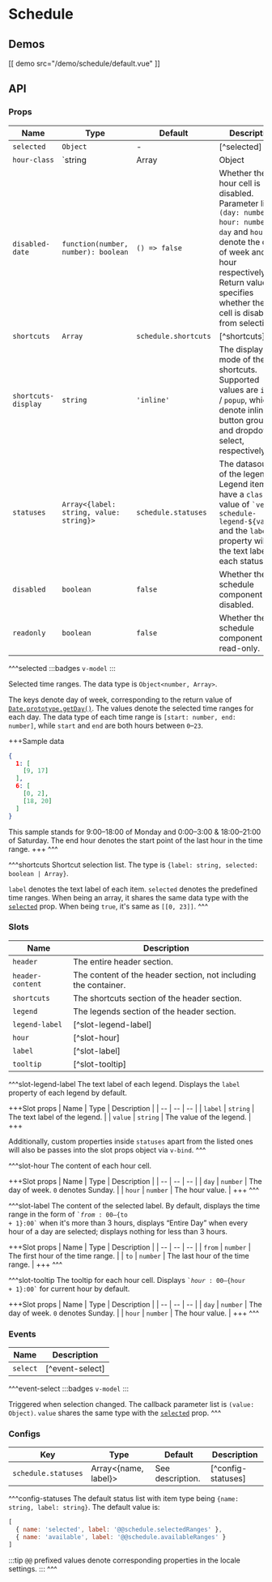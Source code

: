 # Schedule

## Demos

[[ demo src="/demo/schedule/default.vue" ]]

## API

### Props

| Name | Type | Default | Description |
| -- | -- | -- | -- |
| ``selected`` | `Object` | - | [^selected] |
| ``hour-class`` | `string | Array | Object | function` | `{}` | The customized HTML `class` for the hour cell. When not being a function, supports all values defined by [Vue's `class` expressions](https://vuejs.org/v2/guide/class-and-style.html#Binding-HTML-Classes). If it's a function, the signature is `function(day: number, hour: number): string | Array<string>|Object<string, boolean>`. The return value is also a Vue `class` expression. |
| ``disabled-date`` | `function(number, number): boolean` | `() => false` | Whether the hour cell is disabled. Parameter list is `(day: number, hour: number)`. `day` and `hour` denote the day of week and the hour respectively. Return value specifies whether the hour cell is disabled from selection. |
| ``shortcuts`` | `Array` | `schedule.shortcuts` | [^shortcuts] |
| ``shortcuts-display`` | `string` | `'inline'` | The display mode of the shortcuts. Supported values are `inline` / `popup`, which denote inline button groups and dropdown select, respectively. |
| ``statuses`` | `Array<{label: string, value: string}>` | `schedule.statuses` | The datasource of the legends. Legend items will have a `class` value of <code>&#0096;veui-schedule-legend-${value}&#0096;</code> and the `label` property will be the text label of each status. |
| ``disabled`` | `boolean` | `false` | Whether the schedule component is disabled. |
| ``readonly`` | `boolean` | `false` | Whether the schedule component is read-only. |

^^^selected
:::badges
`v-model`
:::

Selected time ranges. The data type is `Object<number, Array>`.

The keys denote day of week, corresponding to the return value of [`Date.prototype.getDay()`](https://developer.mozilla.org/en-US/docs/Web/JavaScript/Reference/Global_Objects/Date/getDay). The values denote the selected time ranges for each day. The data type of each time range is `[start: number, end: number]`, while `start` and `end` are both hours between `0`–`23`.

+++Sample data
```json
{
  1: [
    [9, 17]
  ],
  6: [
    [0, 2],
    [18, 20]
  ]
}
```

This sample stands for 9:00–18:00 of Monday and 0:00–3:00 & 18:00–21:00 of Saturday. The end hour denotes the start point of the last hour in the time range.
+++
^^^

^^^shortcuts
Shortcut selection list. The type is `{label: string, selected: boolean | Array}`.

`label` denotes the text label of each item. `selected` denotes the predefined time ranges. When being an array, it shares the same data type with the [`selected`](#props-selected) prop. When being `true`, it's same as `[[0, 23]]`.
^^^

### Slots

| Name | Description |
| -- | -- |
| ``header`` | The entire header section. |
| ``header-content`` | The content of the header section, not including the container. |
| ``shortcuts`` | The shortcuts section of the header section. |
| ``legend`` | The legends section of the header section. |
| ``legend-label`` | [^slot-legend-label] |
| ``hour`` | [^slot-hour] |
| ``label`` | [^slot-label] |
| ``tooltip`` | [^slot-tooltip] |

^^^slot-legend-label
The text label of each legend. Displays the `label` property of each legend by default.

+++Slot props
| Name | Type | Description |
| -- | -- | -- |
| `label` | `string` | The text label of the legend. |
| `value` | `string` | The value of the legend. |
+++

Additionally, custom properties inside `statuses` apart from the listed ones will also be passes into the slot props object via `v-bind`.
^^^

^^^slot-hour
The content of each hour cell.

+++Slot props
| Name | Type | Description |
| -- | -- | -- |
| `day` | `number` | The day of week. `0` denotes Sunday. |
| `hour` | `number` | The hour value. |
+++
^^^

^^^slot-label
The content of the selected label. By default, displays the time range in the form of <code>&#0096;${from}:00–${to + 1}:00&#0096;</code> when it's more than 3 hours, displays “Entire Day” when every hour of a day are selected; displays nothing for less than 3 hours.

+++Slot props
| Name | Type | Description |
| -- | -- | -- |
| `from` | `number` | The first hour of the time range. |
| `to` | `number` | The last hour of the time range. |
+++
^^^

^^^slot-tooltip
The tooltip for each hour cell. Displays <code>&#0096;${hour}:00–${hour + 1}:00&#0096;</code> for current hour by default.

+++Slot props
| Name | Type | Description |
| -- | -- | -- |
| `day` | `number` | The day of week. `0` denotes Sunday. |
| `hour` | `number` | The hour value. |
+++
^^^

### Events

| Name | Description |
| -- | -- |
| ``select`` | [^event-select] |

^^^event-select
:::badges
`v-model`
:::

Triggered when selection changed. The callback parameter list is `(value: Object)`. `value` shares the same type with the [`selected`](#props-selected) prop.
^^^

### Configs

| Key | Type | Default | Description |
| -- | -- | -- | -- |
| ``schedule.statuses`` | Array<{name, label}> | See description. | [^config-statuses] |

^^^config-statuses
The default status list with item type being `{name: string, label: string}`. The default value is:

```js
[
  { name: 'selected', label: '@@schedule.selectedRanges' },
  { name: 'available', label: '@@schedule.availableRanges' }
]
```

:::tip
`@@` prefixed values denote corresponding properties in the locale settings.
:::
^^^
